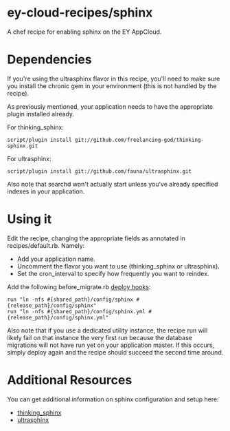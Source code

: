 ey-cloud-recipes/sphinx
========================

A chef recipe for enabling sphinx on the EY AppCloud.

Dependencies
============

If you're using the ultrasphinx flavor in this recipe, you'll need to make sure
you install the chronic gem in your environment (this is not handled by the recipe).

As previously mentioned, your application needs to have the appropriate plugin installed
already.

For thinking_sphinx:

    script/plugin install git://github.com/freelancing-god/thinking-sphinx.git

For ultrasphinx:

    script/plugin install git://github.com/fauna/ultrasphinx.git

Also note that searchd won't actually start unless you've already specified indexes
in your application.

Using it
========

Edit the recipe, changing the appropriate fields as annotated in recipes/default.rb.
Namely:

  * Add your application name.
  * Uncomment the flavor you want to use (thinking_sphinx or ultrasphinx).
  * Set the cron_interval to specify how frequently you want to reindex.

Add the following before_migrate.rb [deploy hooks](http://docs.engineyard.com/appcloud/howtos/deployment/use-deploy-hooks-with-engine-yard-appcloud):

    run "ln -nfs #{shared_path}/config/sphinx #{release_path}/config/sphinx"
    run "ln -nfs #{shared_path}/config/sphinx.yml #{release_path}/config/sphinx.yml"

Also note that if you use a dedicated utility instance, the recipe run will likely fail
on that instance the very first run because the database migrations will not have run yet
on your application master. If this occurs, simply deploy again and the recipe should
succeed the second time around.

Additional Resources
========

You can get additional information on sphinx configuration and setup here:

  * [thinking_sphinx](http://freelancing-god.github.com/ts/en/)
  * [ultrasphinx](http://blog.evanweaver.com/files/doc/fauna/ultrasphinx/files/README.html)